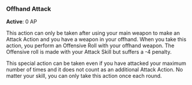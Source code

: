 ### Offhand Attack
**Active**: 0 AP

This action can only be taken after using your main weapon to make an Attack Action and you have a weapon in your offhand. When you take this action, you perform an Offensive Roll with your offhand weapon. The Offensive roll is made with your Attack Skill but suffers a -4 penalty. 

This special action can be taken even if you have attacked your maximum number of times and it does not count as an additional Attack Action. No matter your skill, you can only take this action once each round.